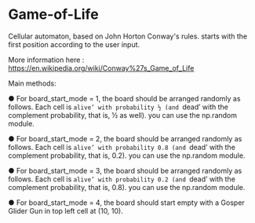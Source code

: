 # Game-of-Life
Cellular automaton, based on John Horton Conway's rules. starts with the first position according to the user input.

More information here : https://en.wikipedia.org/wiki/Conway%27s_Game_of_Life

Main methods:

● For board_start_mode = 1, the board should be arranged randomly as follows. Each cell is
`alive’ with probability ½ (and `dead’ with the complement probability, that is, ½ as well). you
can use the np.random module.

● For board_start_mode = 2, the board should be arranged randomly as follows. Each cell is
`alive’ with probability 0.8 (and `dead’ with the complement probability, that is, 0.2). you can
use the np.random module.

● For board_start_mode = 3, the board should be arranged randomly as follows. Each cell is
`alive’ with probability 0.2 (and `dead’ with the complement probability, that is, 0.8). you can
use the np.random module.

● For board_start_mode = 4, the board should start empty with a Gosper Glider Gun in top left
cell at (10, 10). 
